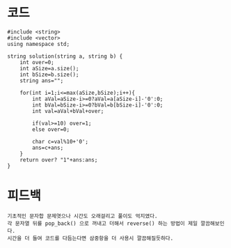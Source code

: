 # 코드

    #include <string>
    #include <vector>
    using namespace std;

    string solution(string a, string b) {    
        int over=0;
        int aSize=a.size();
        int bSize=b.size();    
        string ans="";
        
        for(int i=1;i<=max(aSize,bSize);i++){
            int aVal=aSize-i>=0?aVal=a[aSize-i]-'0':0; 
            int bVal=bSize-i>=0?bVal=b[bSize-i]-'0':0;
            int val=aVal+bVal+over;
            
            if(val>=10) over=1;
            else over=0;

            char c=val%10+'0';
            ans=c+ans;
        }
        return over? "1"+ans:ans;
    }

# 피드백

    기초적인 문자합 문제엿으나 시간도 오래걸리고 풀이도 억지였다.
    각 문자열 뒤를 pop_back() 으로 꺼내고 더해서 reverse() 하는 방법이 제일 깔끔해보인다.
    시간을 더 들여 코드를 다듬는다면 삼중항을 더 사용시 깔끔해질듯하다.